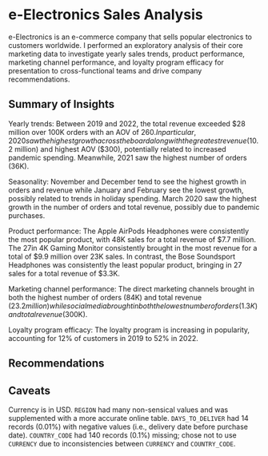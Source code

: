 # e-Electronics Sales Analysis

e-Electronics is an e-commerce company that sells popular electronics to customers worldwide. I performed an exploratory analysis of their core marketing data to investigate yearly sales trends, product performance, marketing channel performance, and loyalty program efficacy for presentation to cross-functional teams and drive company recommendations.

## Summary of Insights

Yearly trends: Between 2019 and 2022, the total revenue exceeded $28 million over 100K orders with an AOV of $260. In particular, 2020 saw the highest growth across the board along with the greatest revenue ($10.2 million) and highest AOV ($300), potentially related to increased pandemic spending. Meanwhile, 2021 saw the highest number of orders (36K).

Seasonality: November and December tend to see the highest growth in orders and revenue while January and February see the lowest growth, possibly related to trends in holiday spending. March 2020 saw the highest growth in the number of orders and total revenue, possibly due to pandemic purchases.

Product performance: The Apple AirPods Headphones were consistently the most popular product, with 48K sales for a total revenue of $7.7 million. The 27in 4K Gaming Monitor consistently brought in the most revenue for a total of $9.9 million over 23K sales. In contrast, the Bose Soundsport Headphones was consistently the least popular product, bringing in 27 sales for a total revenue of $3.3K.

Marketing channel performance: The direct marketing channels brought in both the highest number of orders (84K) and total revenue ($23.2 million) while social media brought in both the lowest number of orders (1.3K) and total revenue ($300K).

Loyalty program efficacy: The loyalty program is increasing in popularity, accounting for 12% of customers in 2019 to 52% in 2022. 

## Recommendations

## Caveats

Currency is in USD.
`REGION` had many non-sensical values and was supplemented with a more accurate online table.
`DAYS_TO_DELIVER` had 14 records (0.01%) with negative values (i.e., delivery date before purchase date).
`COUNTRY_CODE` had 140 records (0.1%) missing; chose not to use `CURRENCY` due to inconsistencies between `CURRENCY` and `COUNTRY_CODE`.
